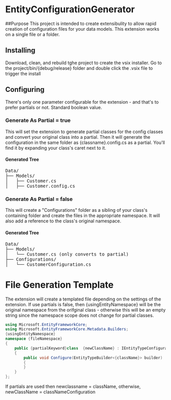 # EntityConfigurationGenerator

##Purpose
This project is intended to create extensibulity to allow rapid creation of configuration files for your data models.
This extension works on a single file or a folder.

## Installing
Download, clean, and rebuild tghe project to create the vsix installer. 
Go to the project/bin/{debug/release} folder and double click the .vsix file to trigger the install

## Configuring
There's only one parameter configurable for the extension - and that's to prefer partials or not. Standard boolean value. 

### Generate As Partial = true
This will set the extension to generate partial classes for the config classes and convert your original class into a partial.
Then it will generate the configuration in the same folder as {classname}.config.cs as a partial. 
You'll find it by expanding your class's caret next to it.
#### Generated Tree
<pre>
Data/
├── Models/
│   ├── Customer.cs
│   ├── Customer.config.cs
</pre>
### Generate As Partial = false
This will create a "Configurations" folder as a sibling of your class's containing folder and create the files in the appropriate namespace.
It will also add a reference to the class's original namespace.
#### Generated Tree
<pre>
Data/
├── Models/
│   └── Customer.cs (only converts to partial)
├── Configurations/
│   └── CustomerConfiguration.cs
</pre>


# File Generation Template
The extension will create a templated file depending on the settings of the extension. 
If use partials is false, then {usingEntityNamespace} will be the original namespace from the orifginal class - 
otherwise this will be an empty string since the namespace scope does not change for partial classes.

```cs
using Microsoft.EntityFrameworkCore;
using Microsoft.EntityFrameworkCore.Metadata.Builders;
{usingEntityNamespace}
namespace {fileNamespace}
{
	public {partialKeyword}class  {newClassName} : IEntityTypeConfiguration<{className}>
	{
		public void Configure(EntityTypeBuilder<{className}> builder)
		{
		}
	}
};
```
If partials are used then newclassname = className, otherwise, newClassName = classNameConfiguration
